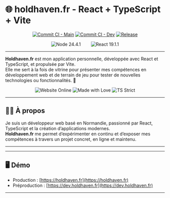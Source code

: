 # 🌐 holdhaven.fr - React + TypeScript + Vite

  <div align="center">

  [![Commit CI - Main](https://img.shields.io/github/actions/workflow/status/h0ldhaven/holdhaven/commit-ci.yml?branch=main&style=for-the-badge&logo=github)](https://github.com/h0ldhaven/holdhaven/actions)
  [![Commit CI - Dev](https://img.shields.io/github/actions/workflow/status/h0ldhaven/holdhaven/commit-ci.yml?branch=dev&style=for-the-badge&logo=github)](https://github.com/h0ldhaven/holdhaven/actions)
  [![Release](https://img.shields.io/github/v/release/h0ldhaven/holdhaven?style=for-the-badge&logo=github)](https://github.com/h0ldhaven/holdhaven/releases)

  </div>

  <div align="center">
      <img style="margin: 0 1em" src="https://img.shields.io/badge/node-24.4.1-5FA04E?logo=nodedotjs&style=for-the-badge" alt="Node 24.4.1">
      <img style="margin: 0 1em" src="https://img.shields.io/badge/react-19.1.1-61DAFB?logo=react&style=for-the-badge" alt="React 19.1.1">
  </div>

---

  **Holdhaven.fr** est mon application personnelle, développée avec React et TypeScript, et propulsée par Vite.  
  Elle me sert à la fois de vitrine pour présenter mes compétences en développement web et de terrain de jeu pour tester de nouvelles technologies ou fonctionnalités. 🚀

  <div align="center">
    <img src="https://img.shields.io/badge/website-online-brightgreen?style=for-the-badge&logo=vercel" alt="Website Online">
    <img src="https://img.shields.io/badge/made%20with-%E2%9D%A4-ff69b4?style=for-the-badge" alt="Made with Love">
    <img src="https://img.shields.io/badge/typescript-strict-3178C6?logo=typescript&style=for-the-badge" alt="TS Strict">
  </div>

---

## 👨‍💻 À propos

  Je suis un développeur web basé en Normandie, passionné par React, TypeScript et la création d’applications modernes.  
  **Holdhaven.fr** me permet d’expérimenter en continu et d’exposer mes compétences à travers un projet concret, en ligne et maintenu.

---

---

## 🖥️ Démo

- Production : [https://holdhaven.fr](https://holdhaven.fr)  
- Préproduction : [https://dev.holdhaven.fr](https://dev.holdhaven.fr)  

---
